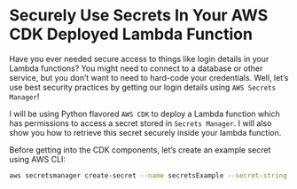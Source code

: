 # Securely Use Secrets In Your AWS CDK Deployed Lambda Function

Have you ever needed secure access to things like login details in your Lambda functions? You might need to connect to a database or other service, but you don’t want to need to hard-code your credentials. Well, let’s use best security practices by getting our login details using `AWS Secrets Manager`!

I will be using Python flavored `AWS CDK` to deploy a Lambda function which has permissions to access a secret stored in `Secrets Manager`. I will also show you how to retrieve this secret securely inside your lambda function.

Before getting into the CDK components, let’s create an example secret using AWS CLI:

```bash
aws secretsmanager create-secret --name secretsExample --secret-string "TestPass123"
```

